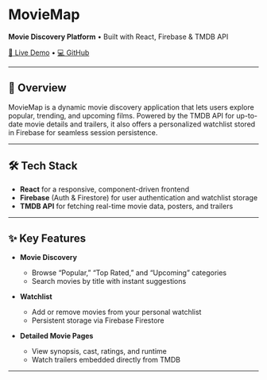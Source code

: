 # MovieMap

**Movie Discovery Platform** • Built with React, Firebase & TMDB API

[🔗 Live Demo](https://movie-map-e146d.web.app) • [💻 GitHub](https://github.com/yourusername/MovieMap)

---

## 🚀 Overview

MovieMap is a dynamic movie discovery application that lets users explore popular, trending, and upcoming films. Powered by the TMDB API for up-to-date movie details and trailers, it also offers a personalized watchlist stored in Firebase for seamless session persistence.

---

## 🛠️ Tech Stack

- **React** for a responsive, component-driven frontend  
- **Firebase** (Auth & Firestore) for user authentication and watchlist storage  
- **TMDB API** for fetching real-time movie data, posters, and trailers  

---

## ✨ Key Features

- **Movie Discovery**  
  - Browse “Popular,” “Top Rated,” and “Upcoming” categories  
  - Search movies by title with instant suggestions  

- **Watchlist**  
  - Add or remove movies from your personal watchlist  
  - Persistent storage via Firebase Firestore  

- **Detailed Movie Pages**  
  - View synopsis, cast, ratings, and runtime  
  - Watch trailers embedded directly from TMDB  

---


